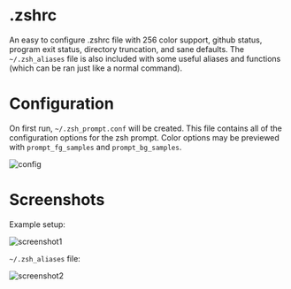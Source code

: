 # .zshrc
An easy to configure .zshrc file with 256 color support, github status, program exit status, directory truncation, and sane defaults.  The `~/.zsh_aliases` file is also included with some useful aliases and functions (which can be ran just like a normal command).

# Configuration
On first run, `~/.zsh_prompt.conf` will be created.  This file contains all of the configuration options for the zsh prompt.  Color options may be previewed with `prompt_fg_samples` and `prompt_bg_samples`.

![config](https://ibin.co/4NDapFjyb9Kv.png)

# Screenshots

Example setup:

![screenshot1](https://ibin.co/4Nfm4bxoHjil.png)

`~/.zsh_aliases` file:

![screenshot2](https://ibin.co/4N7rmwaphCIF.png)